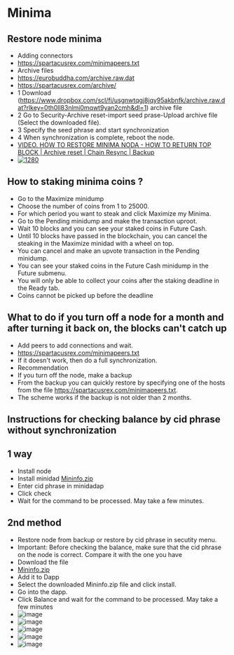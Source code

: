 # Minima

## Restore node minima

- Adding connectors
- https://spartacusrex.com/minimapeers.txt
- Archive files
- https://eurobuddha.com/archive.raw.dat
- https://spartacusrex.com/archive/
- 1 Download (https://www.dropbox.com/scl/fi/usgnwtqgj8jqy95akbnfk/archive.raw.dat?rlkey=0th0ll83nlmi0mqwt9yan2cmh&dl=1) archive file
- 2 Go to Security-Archive reset-import seed prase-Upload archive file (Select the downloaded file).
- 3 Specify the seed phrase and start synchronization
- 4 When synchronization is complete, reboot the node.
- [VIDEO. HOW TO RESTORE MINIMA NODA - HOW TO RETURN TOP BLOCK | Archive reset | Chain Resync | Backup](https://www.youtube.com/watch?v=Y4V5s16ItN0) 
- [![1280](https://github.com/Webzarium/test1/assets/122037228/b74d2c9d-9840-47db-af31-fc898af0b84d)](https://www.youtube.com/watch?v=Y4V5s16ItN0 "1280")

## How to staking minima coins ?
- Go to the Maximize minidump
- Choose the number of coins from 1 to 25000.
- For which period you want to steak and click Maximize my Minima.
- Go to the Pending minidump and make the transaction uproot.
- Wait 10 blocks and you can see your staked coins in Future Cash.
- Until 10 blocks have passed in the blockchain, you can cancel the steaking in the Maximize minidad with a wheel on top.
- You can cancel and make an upvote transaction in the Pending minidump. 
- You can see your staked coins in the Future Cash minidump in the Future submenu.
- You will only be able to collect your coins after the staking deadline in the Ready tab.
- Coins cannot be picked up before the deadline

## What to do if you turn off a node for a month and after turning it back on, the blocks can't catch up
- Add peers to add connections and wait. 
- https://spartacusrex.com/minimapeers.txt
- If it doesn't work, then do a full synchronization.
- Recommendation 
- If you turn off the node, make a backup
- From the backup you can quickly restore by specifying one of the hosts from the file https://spartacusrex.com/minimapeers.txt.
- The scheme works if the backup is not older than 2 months.

## Instructions for checking balance by cid phrase without synchronization
## 1 way
- Install node 
- Install minidad [Mininfo.zip](https://minima.kz/Mininfo.zip)
- Enter cid phrase in minidadap
- Click check
- Wait for the command to be processed. May take a few minutes.
## 2nd method
- Restore node from backup or restore by cid phrase in secutity menu.
- Important: Before checking the balance, make sure that the cid phrase on the node is correct. Compare it with the one you have
- Download the file
- [Mininfo.zip](https://minima.kz/Mininfo.zip)
- Add it to Dapp
- Select the downloaded Mininfo.zip file and click install.
- Go into the dapp.
- Click Balance and wait for the command to be processed. May take a few minutes
- ![image](https://github.com/Webzarium/minima/assets/122037228/ea86b178-a842-446e-aef1-5148d489c211)
- ![image](https://github.com/Webzarium/minima/assets/122037228/305ccd54-3b76-49e1-996f-cbf26ecdd966)
- ![image](https://github.com/Webzarium/minima/assets/122037228/88103175-6de9-4218-8cb7-8ac3bad85668)
- ![image](https://github.com/Webzarium/minima/assets/122037228/cb81feb5-4de4-464a-825b-d767d2010dbe)
- ![image](https://github.com/Webzarium/minima/assets/122037228/e9ca4bb6-95df-4d2b-b279-4c6b1267db52)
